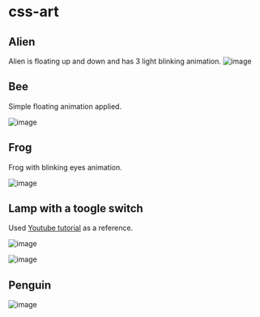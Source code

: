 # css-art

## Alien 
Alien is floating up and down and has 3 light blinking animation.
![image](https://github.com/user-attachments/assets/730903f9-8599-4df8-811f-a347f87977fd)

## Bee
Simple floating animation applied.

![image](https://github.com/user-attachments/assets/8b2a561e-c42e-4dde-b791-f536b4e753e5)

## Frog
Frog with blinking eyes animation.

![image](https://github.com/user-attachments/assets/53511b43-2b16-4f52-a309-0cc29d97df5c)

## Lamp with a toogle switch
Used [Youtube tutorial](https://www.youtube.com/watch?v=Gy2BP857030) as a reference.

![image](https://github.com/user-attachments/assets/2add87cc-23ea-433a-a19e-47bfb8ed40aa)

![image](https://github.com/user-attachments/assets/92e83c1d-fef0-49ce-9633-e706018b8eea)

## Penguin
![image](https://github.com/user-attachments/assets/3161613a-ec47-495a-85ea-3d04a6054e33)
